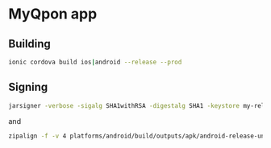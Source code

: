 # MyQpon app

## Building

```bash
ionic cordova build ios|android --release --prod
```

## Signing
```bash
jarsigner -verbose -sigalg SHA1withRSA -digestalg SHA1 -keystore my-release-key.jks platforms/android/build/outputs/apk/android-release-unsigned.apk my-alias
```
and
```bash
zipalign -f -v 4 platforms/android/build/outputs/apk/android-release-unsigned.apk platforms/android/build/outputs/apk/android-release.apk
```
